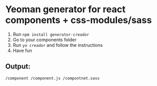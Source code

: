 # Yeoman generator for react components + css-modules/sass

1. Run `npm install generator-creador`
2. Go to your components folder
3. Run `yo creador` and follow the instructions
4. Have fun

## Output:

  `/component
      /component.js
      /compontnet.sass`
